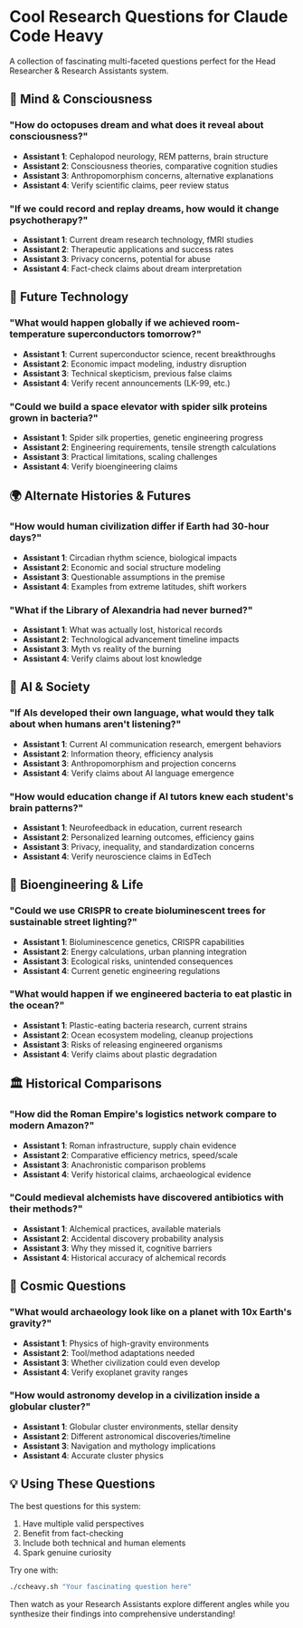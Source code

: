 # Cool Research Questions for Claude Code Heavy

A collection of fascinating multi-faceted questions perfect for the Head Researcher & Research Assistants system.

## 🧠 Mind & Consciousness

### "How do octopuses dream and what does it reveal about consciousness?"
- **Assistant 1**: Cephalopod neurology, REM patterns, brain structure
- **Assistant 2**: Consciousness theories, comparative cognition studies  
- **Assistant 3**: Anthropomorphism concerns, alternative explanations
- **Assistant 4**: Verify scientific claims, peer review status

### "If we could record and replay dreams, how would it change psychotherapy?"
- **Assistant 1**: Current dream research technology, fMRI studies
- **Assistant 2**: Therapeutic applications and success rates
- **Assistant 3**: Privacy concerns, potential for abuse
- **Assistant 4**: Fact-check claims about dream interpretation

## 🚀 Future Technology

### "What would happen globally if we achieved room-temperature superconductors tomorrow?"
- **Assistant 1**: Current superconductor science, recent breakthroughs
- **Assistant 2**: Economic impact modeling, industry disruption
- **Assistant 3**: Technical skepticism, previous false claims
- **Assistant 4**: Verify recent announcements (LK-99, etc.)

### "Could we build a space elevator with spider silk proteins grown in bacteria?"
- **Assistant 1**: Spider silk properties, genetic engineering progress
- **Assistant 2**: Engineering requirements, tensile strength calculations
- **Assistant 3**: Practical limitations, scaling challenges
- **Assistant 4**: Verify bioengineering claims

## 🌍 Alternate Histories & Futures

### "How would human civilization differ if Earth had 30-hour days?"
- **Assistant 1**: Circadian rhythm science, biological impacts
- **Assistant 2**: Economic and social structure modeling
- **Assistant 3**: Questionable assumptions in the premise
- **Assistant 4**: Examples from extreme latitudes, shift workers

### "What if the Library of Alexandria had never burned?"
- **Assistant 1**: What was actually lost, historical records
- **Assistant 2**: Technological advancement timeline impacts
- **Assistant 3**: Myth vs reality of the burning
- **Assistant 4**: Verify claims about lost knowledge

## 🤖 AI & Society

### "If AIs developed their own language, what would they talk about when humans aren't listening?"
- **Assistant 1**: Current AI communication research, emergent behaviors
- **Assistant 2**: Information theory, efficiency analysis
- **Assistant 3**: Anthropomorphism and projection concerns
- **Assistant 4**: Verify claims about AI language emergence

### "How would education change if AI tutors knew each student's brain patterns?"
- **Assistant 1**: Neurofeedback in education, current research
- **Assistant 2**: Personalized learning outcomes, efficiency gains
- **Assistant 3**: Privacy, inequality, and standardization concerns
- **Assistant 4**: Verify neuroscience claims in EdTech

## 🧬 Bioengineering & Life

### "Could we use CRISPR to create bioluminescent trees for sustainable street lighting?"
- **Assistant 1**: Bioluminescence genetics, CRISPR capabilities
- **Assistant 2**: Energy calculations, urban planning integration
- **Assistant 3**: Ecological risks, unintended consequences
- **Assistant 4**: Current genetic engineering regulations

### "What would happen if we engineered bacteria to eat plastic in the ocean?"
- **Assistant 1**: Plastic-eating bacteria research, current strains
- **Assistant 2**: Ocean ecosystem modeling, cleanup projections
- **Assistant 3**: Risks of releasing engineered organisms
- **Assistant 4**: Verify claims about plastic degradation

## 🏛️ Historical Comparisons

### "How did the Roman Empire's logistics network compare to modern Amazon?"
- **Assistant 1**: Roman infrastructure, supply chain evidence
- **Assistant 2**: Comparative efficiency metrics, speed/scale
- **Assistant 3**: Anachronistic comparison problems
- **Assistant 4**: Verify historical claims, archaeological evidence

### "Could medieval alchemists have discovered antibiotics with their methods?"
- **Assistant 1**: Alchemical practices, available materials
- **Assistant 2**: Accidental discovery probability analysis
- **Assistant 3**: Why they missed it, cognitive barriers
- **Assistant 4**: Historical accuracy of alchemical records

## 🌌 Cosmic Questions

### "What would archaeology look like on a planet with 10x Earth's gravity?"
- **Assistant 1**: Physics of high-gravity environments
- **Assistant 2**: Tool/method adaptations needed
- **Assistant 3**: Whether civilization could even develop
- **Assistant 4**: Verify exoplanet gravity ranges

### "How would astronomy develop in a civilization inside a globular cluster?"
- **Assistant 1**: Globular cluster environments, stellar density
- **Assistant 2**: Different astronomical discoveries/timeline
- **Assistant 3**: Navigation and mythology implications
- **Assistant 4**: Accurate cluster physics

## 💡 Using These Questions

The best questions for this system:
1. Have multiple valid perspectives
2. Benefit from fact-checking
3. Include both technical and human elements
4. Spark genuine curiosity

Try one with:
```bash
./ccheavy.sh "Your fascinating question here"
```

Then watch as your Research Assistants explore different angles while you synthesize their findings into comprehensive understanding!
